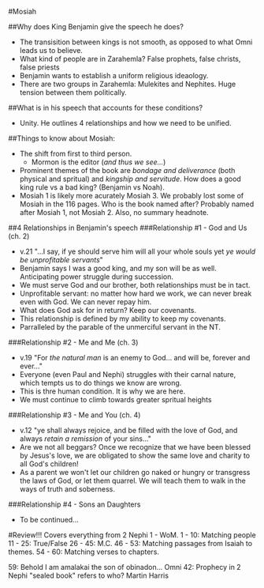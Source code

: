 #Mosiah

##Why does King Benjamin give the speech he does?
 - The transisition between kings is not smooth, as opposed to what Omni leads us to believe.
 - What kind of people are in Zarahemla? False prophets, false christs, false priests
 - Benjamin wants to establish a uniform religious ideaology.
 - There are two groups in Zarahemla: Mulekites and Nephites. Huge tension between them politically.

##What is in his speech that accounts for these conditions?
 - Unity. He outlines 4 relationships and how we need to be unified.

##Things to know about Mosiah:
 - The shift from first to third person.
   * Mormon is the editor (_and thus we see..._)
 - Prominent themes of the book are _bondage and deliverance_ (both physical and spritual) and _kingship and servitude_. How does a good king rule vs a bad king? (Benjamin vs Noah).
 - Mosiah 1 is likely more acurately Mosiah 3. We probably lost some of Mosiah in the 116 pages. Who is the book named after? Probably named after Mosiah 1, not Mosiah 2. Also, no summary headnote.

##4 Relationships in Benjamin's speech
###Relationship #1 - God and Us (ch. 2)
 - v.21 "...I say, if ye should serve him will all your whole souls yet _ye would be unprofitable servants_"
 - Benjamin says I was a good king, and my son will be as well. Anticipating power struggle during succession.
 - We must serve God and our brother, both relationships must be in tact.
 - Unprofitable servant: no matter how hard we work, we can never break even with God. We can never repay him.
 - What does God ask for in return? Keep our covenants.
 - This relationship is defined by my ability to keep my covenants.
 - Parralleled by the parable of the unmerciful servant in the NT.

###Relationship #2 - Me and Me (ch. 3)
 - v.19 "For _the natural man_ is an enemy to God... and will be, forever and ever..."
 - Everyone (even Paul and Nephi) struggles with their carnal nature, which tempts us to do things we know are wrong.
 - This is thre human condition. It is why we are here.
 - We must continue to climb towards greater spritual heights

###Relationship #3 - Me and You (ch. 4)
 - v.12 "ye shall always rejoice, and be filled with the love of God, and always _retain a remission_ of your sins..."
 - Are we not all beggars? Once we recognize that we have been blessed by Jesus's love, we are obligated to show the same love and charity to all God's children!
 - As a parent we won't let our children go naked or hungry or transgress the laws of God, or let them quarrel. We will teach them to walk in the ways of truth and soberness.

###Relationship #4 - Sons an Daughters
 - To be continued...

#Review!!!
Covers everything from 2 Nephi 1 - WoM.
1 - 10: Matching people
11 - 25: True/False
26 - 45: M.C.
46 - 53: Matching passages from Isaiah to themes.
54 - 60: Matching verses to chapters.

59: Behold I am amalakai the son of obinadon... Omni
42: Prophecy in 2 Nephi "sealed book" refers to who? Martin Harris